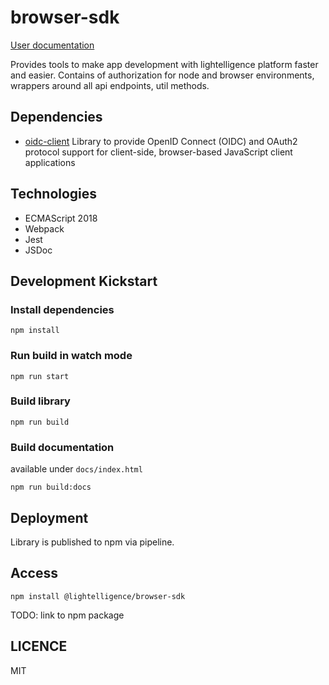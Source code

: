 # browser-sdk

[User documentation](https://developers.lightelligence.io/browser-sdk/)

Provides tools to make app development with lightelligence platform faster and easier.
Contains of authorization for node and browser environments, wrappers around all api
endpoints, util methods.

## Dependencies

- [oidc-client](https://github.com/IdentityModel/oidc-client-js) Library to provide OpenID Connect (OIDC) and OAuth2 protocol support for client-side, browser-based JavaScript client applications

## Technologies

- ECMAScript 2018
- Webpack
- Jest
- JSDoc

## Development Kickstart

### Install dependencies

```
npm install
```

### Run build in watch mode

```
npm run start
```

### Build library

```
npm run build
```

### Build documentation

available under `docs/index.html`

```
npm run build:docs
```

## Deployment

Library is published to npm via pipeline.

## Access

```
npm install @lightelligence/browser-sdk
```

TODO: link to npm package

## LICENCE

MIT
